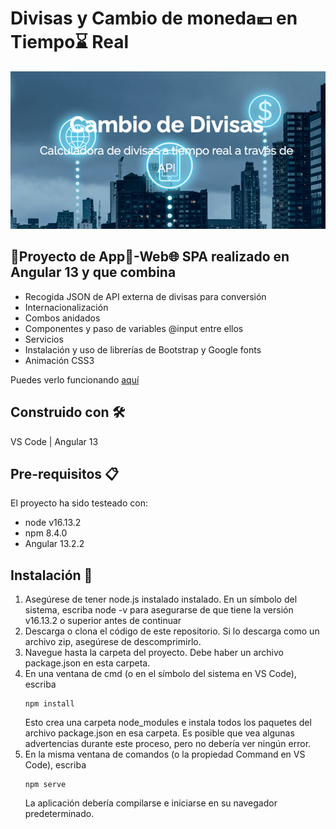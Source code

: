 <h1>Divisas y Cambio de moneda💶 en Tiempo⌛ Real </h1>

<img src="https://raw.githubusercontent.com/programacionmultimedia/programacionmultimedia/main/assets/divisas.jpg" width="600">

<h2>📍Proyecto de App📱-Web🌐 SPA realizado en Angular 13 y que combina</h2>
<ul>
    <li>Recogida JSON de API externa de divisas para conversión</li>
    <li>Internacionalización</li>
    <li>Combos anidados</li>
    <li>Componentes y paso de variables @input entre ellos</li>
    <li>Servicios</li>
    <li>Instalación y uso de librerías de Bootstrap y Google fonts</li>
    <li>Animación CSS3</li>
  
</ul>
<p>Puedes verlo funcionando <a href="http://proyectofinal-raul.000webhostapp.com/" >aquí </a></p>

<h2>Construido con 🛠️</h2>
<p>VS Code | Angular 13</p>

<h2>Pre-requisitos 📋</h2>
<p>El proyecto ha sido testeado con:</p>
<ul>
<li>node v16.13.2</li>
<li>npm 8.4.0</li>
<li>Angular 13.2.2</li>
</ul>

<h2>Instalación 🔧</h2>
<ol>
     
<li>Asegúrese de tener node.js instalado instalado.
En un símbolo del sistema, escriba 
    node -v 
para asegurarse de que tiene la versión v16.13.2 o superior antes de continuar</li>
<li>Descarga o clona el código de este repositorio. 
Si lo descarga como un archivo zip, asegúrese de descomprimirlo.</li>

<li>Navegue hasta la carpeta del proyecto.
Debe haber un archivo package.json en esta carpeta.</li>

<li>En una ventana de cmd (o en el símbolo del sistema en VS Code), escriba
    <pre><code>npm install</code></pre>
Esto crea una carpeta node_modules e instala todos los paquetes del archivo package.json en esa carpeta. Es posible que vea algunas advertencias durante este proceso, pero no debería ver ningún error.</li>

<li>En la misma ventana de comandos (o la propiedad Command en VS Code), escriba
    <pre><code>npm serve</code></pre>
La aplicación debería compilarse e iniciarse en su navegador predeterminado.</li>

</ol>
